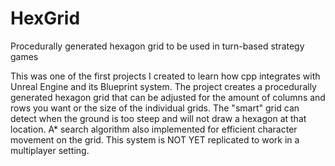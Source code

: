 # HexGrid
Procedurally generated hexagon grid to be used in turn-based strategy games

This was one of the first projects I created to learn how cpp integrates with Unreal Engine and its Blueprint system. The project creates a procedurally 
generated hexagon grid that can be adjusted for the amount of columns and rows you want or the size of the individual grids. The "smart" grid can detect
when the ground is too steep and will not draw a hexagon at that location. A* search algorithm also implemented for efficient character movement on the grid.
This system is NOT YET replicated to work in a multiplayer setting.
